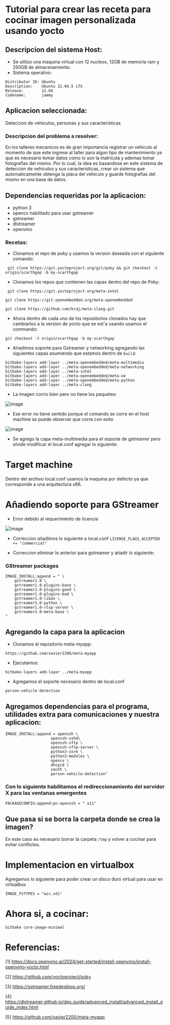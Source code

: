 # Tutorial para crear las receta para cocinar imagen personalizada usando yocto

## Descripcion del sistema Host:

- Se utilizo una maquina virtual con 12 nucleos, 12GB de memoria ram y 250GB de almacenamiento.
- Sistema operativo:
```
Distributor ID: Ubuntu
Description:    Ubuntu 22.04.5 LTS
Release:        22.04
Codename:       jammy

```

## Aplicacion seleccionada:

 Deteccion de vehiculos, personas y sus caracteristicas

### Descripcion del problema a resolver:

En los talleres mecanicos es de gran importancia registrar un vehiculo al momento de que este ingrese al taller para algun tipo de mantenimiento ya que es necesario tomar datos como lo son la matricula y ademas tomar fotografias del mismo. Por lo cual, la idea es basandose en este sistema de deteccion de vehiculos y sus caracteristicas, crear un sistema que automaticamente obtenga la placa del vehiculo y guarde fotografias del mismo en una base de datos.

## Dependencias requeridas por la aplicacion:

- python 3
- opencv habilitado para usar gstreamer
- gstreamer
- dlstreamer
- openvino

### Recetas:

 - Clonamos el repo de poky y usamos la version deseada con el siguiente comando:

``` git clone https://git.yoctoproject.org/git/poky && git checkout -t origin/scarthgap -b my-scarthgap```

- Clonamos los repos que contienen las capas dentro del repo de Poky:

``` git clone https://git.yoctoproject.org/meta-intel```

```git clone https://git.openembedded.org/meta-openembedded```

```git clone https://github.com/kraj/meta-clang.git```

- Ahora dentro de cada uno de los repositorios clonados hay que cambiarlos a la version de yocto que se est'a usando usamos el commando:

```git checkout -t origin/scarthgap -b my-scarthgap```

- Añadimos soporte para Gstreamer y networking agregando las siguientes capas asumiendo que estamos dentro de ```build```:
```
bitbake-layers add-layer ../meta-openembedded/meta-multimedia
bitbake-layers add-layer ../meta-openembedded/meta-networking
bitbake-layers add-layer ../meta-intel
bitbake-layers add-layer ../meta-openembedded/meta-oe
bitbake-layers add-layer ../meta-openembedded/meta-python
bitbake-layers add-layer ../meta-clang
```

- La imagen corrio bien pero no tiene los paquetes:

![image](./figuras/error_no_packages.png)

- Ese error no tiene sentido porque el comando se corre en el host machine se puede observar que corre con exito

![image](./figuras/pack_host.png)

- Se agrego la capa meta-multimedia para el soporte de gstreamer pero olvide modificar el local.conf agregar lo siguiente:

# Target machine

Dentro del archivo local.conf usamos la maquina por defecto ya que corresponde a una arquitectura x86.

# Añadiendo soporte para GStreamer


- Error debido al requerimiento de licencia

![image](./figuras/error_license.png)

- Correccion añadimos lo siguiente a local.conf ```LICENSE_FLAGS_ACCEPTED += "commercial"```


- Correccion eliminar lo anterior para gstreamer y añadir lo siguiente:
### GStreamer packages
```
IMAGE_INSTALL:append = " \
    gstreamer1.0 \
    gstreamer1.0-plugins-base \
    gstreamer1.0-plugins-good \
    gstreamer1.0-plugins-bad \
    gstreamer1.0-libav \
    gstreamer1.0-python \
    gstreamer1.0-rtsp-server \
    gstreamer1.0-meta-base \
"
```

## Agregando la capa para la aplicacion

- Clonamos el repositorio meta-myapp:

```https://github.com/xavier2200/meta-myapp```

- Ejecutamos:

```bitbake-layers add-layer ../meta-myapp```

- Agregamos el soporte necesario dentro de local.conf

```person-vehicle-detection```

## Agregamos dependencias para el programa, utilidades extra para comunicaciones y nuestra aplicacion:

``` 
IMAGE_INSTALL:append = openssh \
                    openssh-sshd\
                    openssh-sftp \
                    openssh-sftp-server \
                    python3-core \
                    python3-modules \
                    opencv \
                    dhcpcd \
                    xauth \
                    person-vehicle-detection"
```
### Con lo siguiente habilitamos el redireccionamiento del servidor X para las ventanas emergentes

```
PACKAGECONFIG:append:pn-openssh = " x11"
```

## Que pasa si se borra la carpeta donde se crea la imagen?

En este caso es necesario borrar la carpeta ```/tmp``` y volver a cocinar para evitar conflictos.

# Implementacion en virtualbox

Agregamos lo siguiente para poder crear un disco duro virtual para usar en virtualbox

```
IMAGE_FSTYPES = "wic.vdi"
```

# Ahora si, a cocinar:

```
bitbake core-image-minimal
```

# Referencias:
[1] https://docs.openvino.ai/2024/get-started/install-openvino/install-openvino-yocto.html

[2] https://github.com/yoctoproject/poky

[3] https://gstreamer.freedesktop.org/

[4] https://dlstreamer.github.io/dev_guide/advanced_install/advanced_install_guide_index.html

[5] https://github.com/xavier2200/meta-myapp